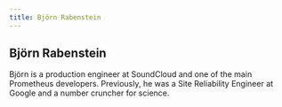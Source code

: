 ```yaml
---
title: Björn Rabenstein
---
```


## Björn Rabenstein

Björn is a production engineer at SoundCloud and one of the main Prometheus
developers. Previously, he was a Site Reliability Engineer at Google and a
number cruncher for science.
